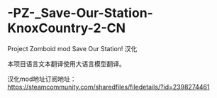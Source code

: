 # -PZ-_Save-Our-Station-KnoxCountry-2-CN

Project Zomboid mod Save Our Station! 汉化

本项目语言文本翻译使用大语言模型翻译。

汉化mod地址订阅地址：https://steamcommunity.com/sharedfiles/filedetails/?id=2398274461